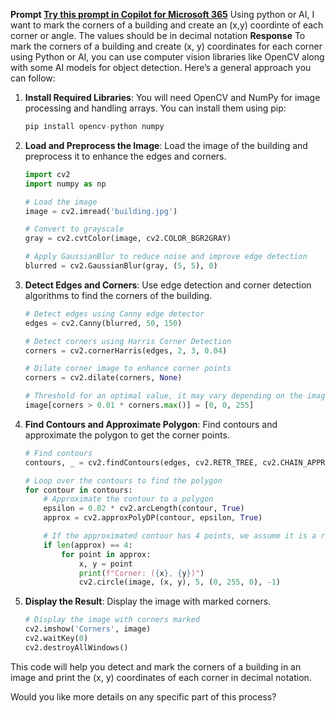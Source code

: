 **Prompt [Try this prompt in Copilot for Microsoft 365](https://www.microsoft365.com/chat/entity1-d870f6cd-4aa5-4d42-9626-ab690c041429/eyJpZCI6IlZYTmxjbFl4ZkdoMGRIQnpPaTh2YzNWaWMzUnlZWFJsTFdsdWRDNXZabVpwWTJVdVkyOXRMM3hQU1VRNk9HVTNNV0kzTldVdE1tTTRPUzAwWVRVNExUbGpOemN0TWpaa016VXdOREkyTkRZeWZEaGhNemszTkRobUxUVTNZbVl0TkRRM05pMWlNall4TFRZMk5qRTVOemd4TURjM1lYd3lNREkwTFRFd0xUQXpWREUzT2pVeE9qTXhMalExTWpVMU9UZGEiLCJzY2VuYXJpbyI6InNoYXJlTGlua1ZpYVJpY2hDb3B5IiwicHJvcGVydGllcyI6eyJwcm9tcHRTb3VyY2UiOiJ1c2VyIiwiY2xpY2tUaW1lc3RhbXAiOiIyMDI0LTEwLTAzVDE3OjUxOjMwLjQ1NFoifSwidmVyc2lvbiI6MS4xfQ)**
Using python or AI, I want to mark the corners of a building and create an (x,y) coordinte of each corner or angle. The values should be in decimal notation
**Response**
To mark the corners of a building and create (x, y) coordinates for each corner using Python or AI, you can use computer vision libraries like OpenCV along with some AI models for object detection. Here’s a general approach you can follow:

1. **Install Required Libraries**: You will need OpenCV and NumPy for image processing and handling arrays. You can install them using pip:
    ```python
    pip install opencv-python numpy
    ```

2. **Load and Preprocess the Image**: Load the image of the building and preprocess it to enhance the edges and corners.
    ```python
    import cv2
    import numpy as np

    # Load the image
    image = cv2.imread('building.jpg')

    # Convert to grayscale
    gray = cv2.cvtColor(image, cv2.COLOR_BGR2GRAY)

    # Apply GaussianBlur to reduce noise and improve edge detection
    blurred = cv2.GaussianBlur(gray, (5, 5), 0)
    ```

3. **Detect Edges and Corners**: Use edge detection and corner detection algorithms to find the corners of the building.
    ```python
    # Detect edges using Canny edge detector
    edges = cv2.Canny(blurred, 50, 150)

    # Detect corners using Harris Corner Detection
    corners = cv2.cornerHarris(edges, 2, 3, 0.04)

    # Dilate corner image to enhance corner points
    corners = cv2.dilate(corners, None)

    # Threshold for an optimal value, it may vary depending on the image.
    image[corners > 0.01 * corners.max()] = [0, 0, 255]
    ```

4. **Find Contours and Approximate Polygon**: Find contours and approximate the polygon to get the corner points.
    ```python
    # Find contours
    contours, _ = cv2.findContours(edges, cv2.RETR_TREE, cv2.CHAIN_APPROX_SIMPLE)

    # Loop over the contours to find the polygon
    for contour in contours:
        # Approximate the contour to a polygon
        epsilon = 0.02 * cv2.arcLength(contour, True)
        approx = cv2.approxPolyDP(contour, epsilon, True)

        # If the approximated contour has 4 points, we assume it is a rectangle (building)
        if len(approx) == 4:
            for point in approx:
                x, y = point
                print(f"Corner: ({x}, {y})")
                cv2.circle(image, (x, y), 5, (0, 255, 0), -1)
    ```

5. **Display the Result**: Display the image with marked corners.
    ```python
    # Display the image with corners marked
    cv2.imshow('Corners', image)
    cv2.waitKey(0)
    cv2.destroyAllWindows()
    ```

This code will help you detect and mark the corners of a building in an image and print the (x, y) coordinates of each corner in decimal notation.

Would you like more details on any specific part of this process?